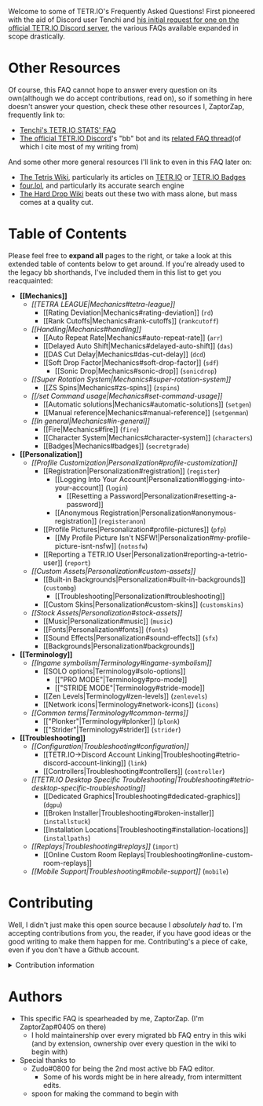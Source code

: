 Welcome to some of TETR.IO's Frequently Asked Questions! First pioneered with the aid of Discord user Tenchi and [his initial request for one on the official TETR.IO Discord server](https://github.com/tetrio/issues/issues/241), the various FAQs available expanded in scope drastically. 

# Other Resources
Of course, this FAQ cannot hope to answer every question on its own(although we do accept contributions, read on), so if something in here doesn't answer your question, check these other resources I, ZaptorZap, frequently link to:
* [Tenchi's TETR.IO STATS' FAQ](https://tetrio.team2xh.net/?t=faq)
* [The official TETR.IO Discord](https://l.tetr.io/discord)'s "bb" bot and its [related FAQ thread](https://discord.com/channels/673303546107658242/898101282009657364)(of which I cite most of my writing from)

And some other more general resources I'll link to even in this FAQ later on:
* [The Tetris Wiki](https://tetris.wiki/), particularly its articles on [TETR.IO](https://tetris.wiki/TETR.IO) or [TETR.IO Badges](https://tetris.wiki/TETR.IO_Badges)
* [four.lol](https://four.lol/), and particularly its accurate search engine
* [The Hard Drop Wiki](https://harddrop.com/) beats out these two with mass alone, but mass comes at a quality cut. 

# Table of Contents
Please feel free to **expand all** pages to the right, or take a look at this extended table of contents below to get around. If you're already used to the legacy bb shorthands, I've included them in this list to get you reacquainted:
* **[[Mechanics]]**
    * *[[TETRA LEAGUE|Mechanics#tetra-league]]*
        * [[Rating Deviation|Mechanics#rating-deviation]] (`rd`)
        * [[Rank Cutoffs|Mechanics#rank-cutoffs]] (`rankcutoff`)
    * *[[Handling|Mechanics#handling]]*
        * [[Auto Repeat Rate|Mechanics#auto-repeat-rate]] (`arr`)
        * [[Delayed Auto Shift|Mechanics#delayed-auto-shift]] (`das`)
        * [[DAS Cut Delay|Mechanics#das-cut-delay]] (`dcd`)
        * [[Soft Drop Factor|Mechanics#soft-drop-factor]] (`sdf`)
            * [[Sonic Drop|Mechanics#sonic-drop]] (`sonicdrop`)
    * *[[Super Rotation System|Mechanics#super-rotation-system]]*
        * [[ZS Spins|Mechanics#zs-spins]] (`zspins`)
    * *[[/set Command usage|Mechanics#set-command-usage]]*
        * [[Automatic solutions|Mechanics#automatic-solutions]] (`setgen`)
        * [[Manual reference|Mechanics#manual-reference]] (`setgenman`)
    * *[[In general|Mechanics#in-general]]*
        * [[Fire|Mechanics#fire]] (`fire`)
        * [[Character System|Mechanics#character-system]] (`characters`)
        * [[Badges|Mechanics#badges]] (`secretgrade`)
* **[[Personalization]]**
    * *[[Profile Customization|Personalization#profile-customization]]*
        * [[Registration|Personalization#registration]] (`register`)
            * [[Logging Into Your Account|Personalization#logging-into-your-account]] (`login`)
                * [[Resetting a Password|Personalization#resetting-a-password]]
            * [[Anonymous Registration|Personalization#anonymous-registration]] (`registeranon`)
        * [[Profile Pictures|Personalization#profile-pictures]] (`pfp`)
            * [[My Profile Picture Isn't NSFW!|Personalization#my-profile-picture-isnt-nsfw]] (`notnsfw`)
        * [[Reporting a TETR.IO User|Personalization#reporting-a-tetrio-user]] (`report`)
    * *[[Custom Assets|Personalization#custom-assets]]*
        * [[Built-in Backgrounds|Personalization#built-in-backgrounds]] (`custombg`)
            * [[Troubleshooting|Personalization#troubleshooting]]
        * [[Custom Skins|Personalization#custom-skins]] (`customskins`)
    * *[[Stock Assets|Personalization#stock-assets]]*
        * [[Music|Personalization#music]] (`music`)
        * [[Fonts|Personalization#fonts]] (`fonts`)
        * [[Sound Effects|Personalization#sound-effects]] (`sfx`)
        * [[Backgrounds|Personalization#backgrounds]]
* **[[Terminology]]**
    * *[[Ingame symbolism|Terminology#ingame-symbolism]]*
        * [[SOLO options|Terminology#solo-options]]
            * [["PRO MODE"|Terminology#pro-mode]]
            * [["STRIDE MODE"|Terminology#stride-mode]]
        * [[Zen Levels|Terminology#zen-levels]] (`zenlevels`)
        * [[Network icons|Terminology#network-icons]] (`icons`)
    * *[[Common terms|Terminology#common-terms]]*
        * [["Plonker"|Terminology#plonker]] (`plonk`)
        * [["Strider"|Terminology#strider]] (`strider`)
* **[[Troubleshooting]]**
    * *[[Configuration|Troubleshooting#configuration]]*
        * [[TETR.IO->Discord Account Linking|Troubleshooting#tetrio-discord-account-linking]] (`link`)
        * [[Controllers|Troubleshooting#controllers]] (`controller`)
    * *[[TETR.IO Desktop Specific Troubleshooting|Troubleshooting#tetrio-desktop-specific-troubleshooting]]*
        * [[Dedicated Graphics|Troubleshooting#dedicated-graphics]] (`dgpu`)
        * [[Broken Installer|Troubleshooting#broken-installer]] (`installstuck`)
        * [[Installation Locations|Troubleshooting#installation-locations]] (`installpaths`)
    * *[[Replays|Troubleshooting#replays]]* (`import`)
        * [[Online Custom Room Replays|Troubleshooting#online-custom-room-replays]]
    * *[[Mobile Support|Troubleshooting#mobile-support]]* (`mobile`)

# Contributing
Well, I didn't just make this open source because I *absolutely had* to. I'm accepting contributions from you, the reader, if you have good ideas or the good writing to make them happen for me. Contributing's a piece of cake, even if you don't have a Github account.

<details>
<summary>Contribution information</summary>

## Contributing made easy (for you)
As of writing, I believe the chances are greater than 70% that you're here because someone directly led you here. If that someone happens to be the maintainer of this project, and you have ideas for it, be it a new question, or errors contained in the various texts, perhaps let him know directly by doing what all users uncontrollably do: asking questions **frequently.** Of course, you're advised to ensure your question isn't already answered by a slightly more extensive search of this FAQ, or the many other directly linked pages, first.

Simple prompts coming my way work well, but txt documents supporting Github flavored `m`ark`d`own are just as easily integrated. As of now, attribution happens through named folders within the repository itself, so I can define arbitraty usernames without hassle. If you do happen to have a Github account, though...

## Contributing made slightly harder
By far the best way to attribute to yourself, and make things a bit less of a hassle on my end, would be following the standard proceedure for code additions to any Github: forking the project, adding your Github flavored `.md` files to a folder named after none other than yourself, and then submitting a pull request with myself at the main branch.

From there, your submission will go through minimal classification to try and slot it in with the rest of the FAQs naturally, as well as some tense peer review for quality control regarding grammar, formatting, and continuity.(I'm gonna be honest with you, I hold this kind of writing to a high standard and get really defensive when it gets edited) If it's all good, I should have it up on the main wiki within the day you submit your pull request.(no warranties attached, though...)

</details>

# Authors
* This specific FAQ is spearheaded by me, ZaptorZap. (I'm ZaptorZap#0405 on there)
    * I hold maintainership over every migrated bb FAQ entry in this wiki (and by extension, ownership over every question in the wiki to begin with)
* Special thanks to 
    * Zudo#0800 for being the 2nd most active bb FAQ editor.
        * Some of his words might be in here already, from intermittent edits.
    * spoon for making the command to begin with
